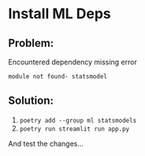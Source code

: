 # Install ML Deps

## Problem:
Encountered dependency missing error 
```shell
module not found- statsmodel
```
## Solution:

1. `poetry add --group ml statsmodels`
2. `poetry run streamlit run app.py`

And test the changes...